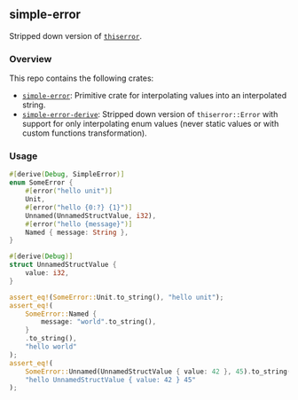 ## simple-error

Stripped down version of [`thiserror`](https://github.com/dtolnay/thiserror).

### Overview

This repo contains the following crates:
- [`simple-error`](./simple-error): Primitive crate for interpolating values into an interpolated string.
- [`simple-error-derive`](./simple-error-derive): Stripped down version of `thiserror::Error` with support for only interpolating enum values (never static values or with custom functions transformation).


### Usage

```rust
#[derive(Debug, SimpleError)]
enum SomeError {
    #[error("hello unit")]
    Unit,
    #[error("hello {0:?} {1}")]
    Unnamed(UnnamedStructValue, i32),
    #[error("hello {message}")]
    Named { message: String },
}

#[derive(Debug)]
struct UnnamedStructValue {
    value: i32,
}

assert_eq!(SomeError::Unit.to_string(), "hello unit");
assert_eq!(
    SomeError::Named {
        message: "world".to_string(),
    }
    .to_string(),
    "hello world"
);
assert_eq!(
    SomeError::Unnamed(UnnamedStructValue { value: 42 }, 45).to_string(),
    "hello UnnamedStructValue { value: 42 } 45"
);
```
